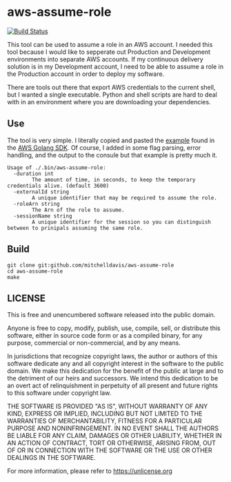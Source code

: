 aws-assume-role
===

[![Build Status](https://travis-ci.org/mitchelldavis/aws-assume-role.svg?branch=master)](https://travis-ci.org/mitchelldavis/aws-assume-role)

This tool can be used to assume a role in an AWS account.  I needed this tool because I would like to sepperate out Production and Development environments into separate AWS accounts.  If my continuous delivery solution is in my Development account, I need to be able to assume a role in the Production account in order to deploy my software.

There are tools out there that export AWS credentials to the current shell, but I wanted a single executable. Python and shell scripts are hard to deal with in an environment where you are downloading your dependencies.

Use
---

The tool is very simple.  I literally copied and pasted the [example](https://docs.aws.amazon.com/sdk-for-go/api/service/sts/#STS.AssumeRole) found in the [AWS Golang SDK]().  Of course, I added in some flag parsing, error handling, and the output to the consule but that example is pretty much it.

```
Usage of ./.bin/aws-assume-role:
  -duration int
        The amount of time, in seconds, to keep the temporary credentials alive. (default 3600)
  -externalId string
        A unique identifier that may be required to assume the role.
  -roleArn string
        The Arn of the role to assume.
  -sessionName string
        A unique identifier for the session so you can distinguish between to prinipals assuming the same role.
```

Build
---

```
git clone git:github.com/mitchelldavis/aws-assume-role
cd aws-assume-role
make
```

LICENSE
---

This is free and unencumbered software released into the public domain.

Anyone is free to copy, modify, publish, use, compile, sell, or
distribute this software, either in source code form or as a compiled
binary, for any purpose, commercial or non-commercial, and by any
means.

In jurisdictions that recognize copyright laws, the author or authors
of this software dedicate any and all copyright interest in the
software to the public domain. We make this dedication for the benefit
of the public at large and to the detriment of our heirs and
successors. We intend this dedication to be an overt act of
relinquishment in perpetuity of all present and future rights to this
software under copyright law.

THE SOFTWARE IS PROVIDED "AS IS", WITHOUT WARRANTY OF ANY KIND,
EXPRESS OR IMPLIED, INCLUDING BUT NOT LIMITED TO THE WARRANTIES OF
MERCHANTABILITY, FITNESS FOR A PARTICULAR PURPOSE AND NONINFRINGEMENT.
IN NO EVENT SHALL THE AUTHORS BE LIABLE FOR ANY CLAIM, DAMAGES OR
OTHER LIABILITY, WHETHER IN AN ACTION OF CONTRACT, TORT OR OTHERWISE,
ARISING FROM, OUT OF OR IN CONNECTION WITH THE SOFTWARE OR THE USE OR
OTHER DEALINGS IN THE SOFTWARE.

For more information, please refer to <https://unlicense.org>
